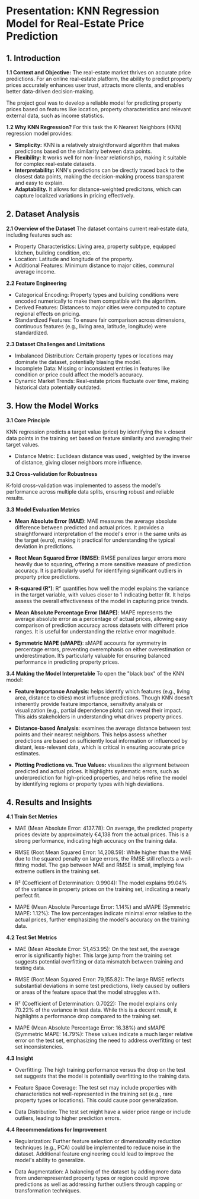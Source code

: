 # Presentation: KNN Regression Model for Real-Estate Price Prediction

## 1. Introduction

**1.1 Context and Objective:** 
The real-estate market thrives on accurate price predictions. For an online real-estate platform, the ability to predict property prices accurately enhances user trust, attracts more clients, and enables better data-driven decision-making.

The project goal was to develop a reliable model for predicting property prices based on features like location, property characteristics and relevant external data, such as income statistics.

**1.2 Why KNN Regression?**
For this task the K-Nearest Neighbors (KNN) regression model provides:

* **Simplicity:** KNN is a relatively straightforward algorithm that makes predictions based on the similarity between data points.
* **Flexibility:** It works well for non-linear relationships, making it suitable for complex real-estate datasets.
* **Interpretability:** KNN's predictions can be directly traced back to the closest data points, making the decision-making process transparent and easy to explain.
* **Adaptability.** It allows for distance-weighted predicitons, which can capture localized variations in pricing effectively.

## 2. Dataset Analysis

**2.1 Overview of the Dataset**
The dataset contains current real-estate data, including features such as:

* Property Characteristics: Living area, property subtype, equipped kitchen, building condition, etc.
* Location: Latitude and longitude of the property.
* Additional Features: Minimum distance to major cities, communal average income.

**2.2 Feature Engineering**

* Categorical Encoding: Property types and building conditions were encoded numerically to make them compatible with the algorithm.
* Derived Features: Distances to major cities were computed to capture regional effects on pricing.
* Standardized Features: To ensure fair comparison across dimensions, continuous features (e.g., living area, latitude, longitude) were standardized.

**2.3 Dataset Challenges and Limitations**

* Imbalanced Distribution: Certain property types or locations may dominate the dataset, potentially biasing the model.
* Incomplete Data: Missing or inconsistent entries in features like condition or price could affect the model’s accuracy.
* Dynamic Market Trends: Real-estate prices fluctuate over time, making historical data potentially outdated.

## 3. How the Model Works

**3.1 Core Principle**

KNN regression predicts a target value (price) by identifying the `k` closest data points in the training set based on feature similarity and averaging their target values.

* Distance Metric: Euclidean distance was used , weighted by the inverse of distance, giving closer neighbors more influence.

**3.2 Cross-validation for Robustness**

K-fold cross-validation was implemented to assess the model's performance across multiple data splits, ensuring robust and reliable results.

**3.3 Model Evaluation Metrics**

* **Mean Absolute Error (MAE)**: MAE measures the average absolute difference between predicted and actual prices. It provides a straightforward interpretation of the model's error in the same units as the target (euro), making it practical for understanding the typical deviation in predictions.

* **Root Mean Squared Error (RMSE)**: RMSE penalizes larger errors more heavily due to squaring, offering a more sensitive measure of prediction accuracy. It is particularly useful for identifying significant outliers in property price predictions.

* **R-squared (R²)**: R² quantifies how well the model explains the variance in the target variable, with values closer to 1 indicating better fit. It helps assess the overall effectiveness of the model in capturing price trends.

* **Mean Absolute Percentage Error (MAPE)**: MAPE represents the average absolute error as a percentage of actual prices, allowing easy comparison of prediction accuracy across datasets with different price ranges. It is useful for understanding the relative error magnitude.

* **Symmetric MAPE (sMAPE)**: sMAPE accounts for symmetry in percentage errors, preventing overemphasis on either overestimation or underestimation. It’s particularly valuable for ensuring balanced performance in predicting property prices.

**3.4 Making the Model Interpretable**
To open the "black box" of the KNN model:

* **Feature Importance Analysis**: helps identify which features (e.g., living area, distance to cities) most influence predictions. Though KNN doesn't inherently provide feature importance, sensitivity analysis or visualization (e.g., partial dependence plots) can reveal their impact. This aids stakeholders in understanding what drives property prices.

* **Distance-based Analysis**: examines the average distance between test points and their nearest neighbors. This helps assess whether predictions are based on sufficiently local information or influenced by distant, less-relevant data, which is critical in ensuring accurate price estimates.

* **Plotting Predictions vs. True Values:** visualizes the alignment between predicted and actual prices. It highlights systematic errors, such as underprediction for high-priced properties, and helps refine the model by identifying regions or property types with high deviations.

## 4. Results and Insights

**4.1 Train Set Metrics**

* MAE (Mean Absolute Error: 4137.78): On average, the predicted property prices deviate by approximately €4,138 from the actual prices. This is a strong performance, indicating high accuracy on the training data.

* RMSE (Root Mean Squared Error: 14,208.59): While higher than the MAE due to the squared penalty on large errors, the RMSE still reflects a well-fitting model. The gap between MAE and RMSE is small, implying few extreme outliers in the training set.

* R² (Coefficient of Determination: 0.9904): The model explains 99.04% of the variance in property prices on the training set, indicating a nearly perfect fit.

* MAPE (Mean Absolute Percentage Error: 1.14%) and sMAPE (Symmetric MAPE: 1.12%): The low percentages indicate minimal error relative to the actual prices, further emphasizing the model's accuracy on the training data.

**4.2 Test Set Metrics**

* MAE (Mean Absolute Error: 51,453.95): On the test set, the average error is significantly higher. This large jump from the training set suggests potential overfitting or data mismatch between training and testing data.

* RMSE (Root Mean Squared Error: 79,155.82): The large RMSE reflects substantial deviations in some test predictions, likely caused by outliers or areas of the feature space that the model struggles with.

* R² (Coefficient of Determination: 0.7022): The model explains only 70.22% of the variance in test data. While this is a decent result, it highlights a performance drop compared to the training set.

* MAPE (Mean Absolute Percentage Error: 16.38%) and sMAPE (Symmetric MAPE: 14.79%): These values indicate a much larger relative error on the test set, emphasizing the need to address overfitting or test set inconsistencies.

**4.3 Insight**

* Overfitting: The high training performance versus the drop on the test set suggests that the model is potentially overfitting to the training data.

* Feature Space Coverage: The test set may include properties with characteristics not well-represented in the training set (e.g., rare property types or locations). This could cause poor generalization.

* Data Distribution: The test set might have a wider price range or include outliers, leading to higher prediction errors.

**4.4 Recommendations for Improvement**

* Regularization: Further feature selection or dimensionality reduction techniques (e.g., PCA) could be implemented to reduce noise in the dataset. Additional feature engineering could lead to improve the model's ability to generalize.

* Data Augmentation: A balancing of the dataset by adding more data from underrepresented property types or region could improve predictions as well as addressing further outliers through capping or transformation techniques.